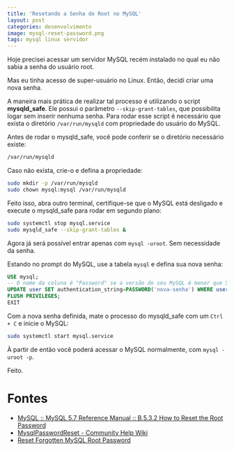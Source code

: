 ```yaml
---
title: 'Resetando a Senha do Root no MySQL'
layout: post
categories: desenvolvimento
image: mysql-reset-password.png
tags: mysql linux servidor
---
```


Hoje precisei acessar um servidor MySQL recém instalado no qual eu não sabia a senha do usuário root.

Mas eu tinha acesso de super-usuário no Linux. Então, decidi criar uma nova senha.

A maneira mais prática de realizar tal processo é utilizando o script **mysqld_safe**. Ele possui o parâmetro `--skip-grant-tables`, que possibilita logar sem inserir nenhuma senha. Para rodar esse script é necessário que exista o diretório `/var/run/mysqld` com propriedade do usuário do MySQL.

Antes de rodar o mysqld_safe, você pode conferir se o diretório necessário existe:

```sh
/var/run/mysqld
```

Caso não exista, crie-o e defina a propriedade:

```sh
sudo mkdir -p /var/run/mysqld
sudo chown mysql:mysql /var/run/mysqld
```

Feito isso, abra outro terminal, certifique-se que o MySQL está desligado e execute o mysqld_safe para rodar em segundo plano:

```sh
sudo systemctl stop mysql.service
sudo mysqld_safe --skip-grant-tables &
```

Agora já será possível entrar apenas com `mysql -uroot`. Sem necessidade da senha.

Estando no prompt do MySQL, use a tabela `mysql` e defina sua nova senha:

```sql
USE mysql;
-- O nome da coluna é "Password" se a versão do seu MySQL é menor que 5.7
UPDATE user SET authentication_string=PASSWORD('nova-senha') WHERE user='root';
FLUSH PRIVILEGES;
EXIT
```

Com a nova senha definida, mate o processo do mysqld_safe com um `Ctrl + C` e inicie o MySQL:

```sh
sudo systemctl start mysql.service
```

À partir de então você poderá acessar o MySQL normalmente, com `mysql -uroot -p`.

Feito.


# Fontes
-   [MySQL :: MySQL 5.7 Reference Manual :: B.5.3.2 How to Reset the Root Password](https://dev.mysql.com/doc/refman/5.7/en/resetting-permissions.html)
-   [MysqlPasswordReset - Community Help Wiki](https://help.ubuntu.com/community/MysqlPasswordReset)
-   [Reset Forgotten MySQL Root Password](https://www.howtoforge.com/reset-forgotten-mysql-root-password)

